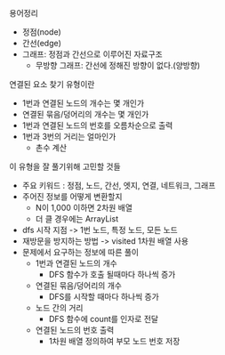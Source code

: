 용어정리
- 정점(node)
- 간선(edge)
- 그래프: 정점과 간선으로 이루어진 자료구조
  - 무방향 그래프: 간선에 정해진 방향이 없다.(양방향)

연결된 요소 찾기 유형이란
- 1번과 연결된 노드의 개수는 몇 개인가
- 연결된 묶음/덩어리의 개수는 몇 개인가
- 1번과 연결된 노드의 번호를 오름차순으로 출력
- 1번과 3번의 거리는 얼마인가
  - 촌수 계산

이 유형을 잘 풀기위해 고민할 것들
- 주요 키워드 : 정점, 노드, 간선, 엣지, 연결, 네트워크, 그래프
- 주어진 정보를 어떻게 변환할지
  - N이 1,000 이하면 2차원 배열
  - 더 클 경우에는 ArrayList
- dfs 시작 지점 -> 1번 노드, 특정 노드, 모든 노드
- 재방문을 방지하는 방법 -> visited 1차원 배열 사용
- 문제에서 요구하는 정보에 따른 풀이
  - 1번과 연결된 노드의 개수
    - DFS 함수가 호출 될때마다 하나씩 증가
  - 연결된 묶음/덩어리의 개수
    - DFS를 시작할 때마다 하나씩 증가
  - 노드 간의 거리
    - DFS 함수에 count를 인자로 전달
  - 연결된 노드의 번호 출력
    - 1차원 배열 정의하여 부모 노드 번호 저장